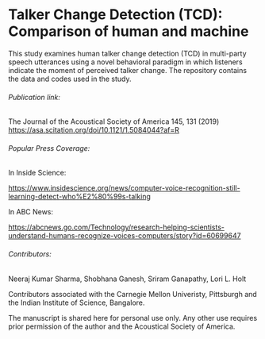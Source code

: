 # Talker Change Detection (TCD): Comparison of human and machine
This study examines human talker change detection (TCD) in multi-party speech utterances using a novel behavioral paradigm in which listeners indicate the moment of perceived talker change. The repository contains the data and codes used in the study.

###### Publication link:
The Journal of the Acoustical Society of America 145, 131 (2019)
https://asa.scitation.org/doi/10.1121/1.5084044?af=R

###### Popular Press Coverage:
In Inside Science:

https://www.insidescience.org/news/computer-voice-recognition-still-learning-detect-who%E2%80%99s-talking

In ABC News:

https://abcnews.go.com/Technology/research-helping-scientists-understand-humans-recognize-voices-computers/story?id=60699647

###### Contributors:
Neeraj Kumar Sharma, Shobhana Ganesh, Sriram Ganapathy, Lori L. Holt

Contributors associated with the Carnegie Mellon Univeristy, Pittsburgh and the Indian Institute of Science, Bangalore.

The manuscript is shared here for personal use only. Any other use requires prior permission of the author and the Acoustical Society of America.
